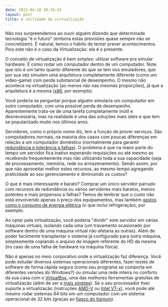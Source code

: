 ```yaml
---
date: 2011-04-28 10:19:43
layout: post
title: A utilidade da virtualização
...
```


Não nos surpreendemos ao ouvir alguém dizendo que determinada tecnologia "é o futuro" (embora estas previsões quase sempre não se concretizem). É natural, temos o hábito de tentar prever acontecimentos. Pois este não é o caso da Virtualização: ela é o presente.

O conceito de virtualização é bem simples: utilizar software pra simular hardware. É como rodar um computador dentro de um computador. Note que isto é um tanto quanto diferente do que se tem nos emuladores, que por sua vez simulam uma arquitetura completamente diferente (como um video-game) com perda substancial de desempenho. O mesmo não acontece na virtualização (ao menos não nas mesmas proporções), já que a arquitetura é a mesma ([x86](http://en.wikipedia.org/wiki/X86), por exemplo).

Você poderia se perguntar porque alguém simularia um computador em outro computador, com uma possível perda de desempenho. Aparentemente trata-se de uma tarefa completamente inútil e desnecessária, mas na realidade é uma das soluções mais úteis e que tem se popularizado muito nos últimos anos.

Servidores, como o próprio nome diz, tem a função de prover serviços. São computadores normais, na maioria dos casos com poucas diferenças em relação a um computador doméstico (normalmente para garantir [redundância e tolerância a falhas](http://www.hardware.com.br/livros/servidores-linux/capitulo-hardware-servidores.html)). O problema é que na maior parte do tempo um servidor fica inativo esperando requisições ou até mesmo as recebendo frequentemente mas não utilizando toda a sua capacidade (seja de processamento, memória, rede ou armazenamento). Sendo assim, por que não aproveitar melhor estes recursos, ao mesmo tempo agregando praticidade ao seu gerenciamento e diminuindo os custos?

O que é mais interessante e barato? Comprar um único servidor parrudo com recursos de redundância ou vários servidores mais baratos, menos potentes e mais propensos a falhas? Temos de lembrar que o custo não está envolvendo apenas o preço dos equipamentos, mas também [gastos como o consumo de energia elétrica](http://computerworld.uol.com.br/tecnologia/2011/04/08/virtualizacao-reduz-em-60-custos-de-energia-na-univen/) (o que inclui refrigeração), por exemplo.

Ao optar pela virtualização, você poderia "dividir" este servidor em várias máquinas virtuais, isolando cada uma (um travamento ocasionado por software dentro de uma máquina virtual não afetaria as outras). Além de poder facilmente transplantar o sistema já configurado para outra máquina, simplesmente copiando o arquivo de imagem referente do HD da mesma (no caso de uma falha de hardware na máquina física).

Não é apenas no meio corporativo onde a virtualização faz diferença. Você pode estudar diversos sistemas operacionais diferentes, fazer testes de software de forma rápida segura (como seu programa se comporta em diferentes versões do Windows?) ou simular uma rede inteira no conforto da sua casa com o [VirtualBox](http://www.virtualbox.org/), uma das melhores ferramentas gratuitas de virtualização (além de ser a [mais simples](http://blogs.sun.com/elenilsonvieira/entry/tutorial_usando_o_virtual_box)). Se o seu processador tiver suporte a virtualização (instruções [AMD-V](http://en.wikipedia.org/wiki/X86_virtualization#AMD_virtualization_.28AMD-V.29) ou [Intel VT-x](http://en.wikipedia.org/wiki/X86_virtualization#Intel_virtualization_.28VT-x.29)), você pode até mesmo rodar sistemas 64 bits em um computador com um sistema operacional de 32 bits (graças ao [fiasco do Itanium](http://www.hardware.com.br/livros/hardware/itanium.html)).

